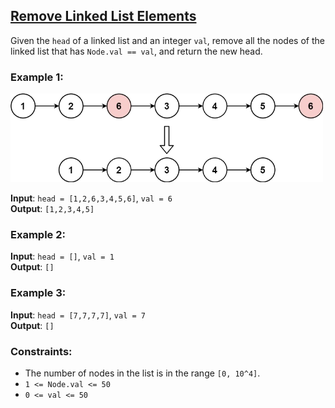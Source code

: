 ## [Remove Linked List Elements](https://leetcode.com/problems/remove-linked-list-elements/)

Given the `head` of a linked list and an integer `val`, remove all the nodes of the linked list that has `Node.val == val`, and return the new head.

### Example 1:
<img src="img/removelinked-list.png" width="500px"/>

**Input**: `head = [1,2,6,3,4,5,6]`, `val = 6`<br />
**Output**: `[1,2,3,4,5]`<br />

### Example 2:

**Input**: `head = []`, `val = 1`<br />
**Output**: `[]`<br />

### Example 3:

**Input**: `head = [7,7,7,7]`, `val = 7`<br />
**Output**: `[]`<br />

### Constraints:

* The number of nodes in the list is in the range `[0, 10^4]`.
* `1 <= Node.val <= 50`
* `0 <= val <= 50`
